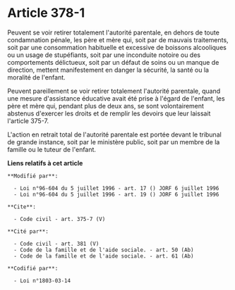 # Article 378-1

Peuvent se voir retirer totalement l'autorité parentale, en dehors de toute condamnation pénale, les père et mère qui, soit
par de mauvais traitements, soit par une consommation habituelle et excessive de boissons alcooliques ou un usage de
stupéfiants, soit par une inconduite notoire ou des comportements délictueux, soit par un défaut de soins ou un manque de
direction, mettent manifestement en danger la sécurité, la santé ou la moralité de l'enfant. 

Peuvent pareillement se voir retirer totalement l'autorité parentale, quand une mesure d'assistance éducative avait été prise
à l'égard de l'enfant, les père et mère qui, pendant plus de deux ans, se sont volontairement abstenus d'exercer les droits
et de remplir les devoirs que leur laissait l'article 375-7.

L'action en retrait total de l'autorité parentale est portée devant le tribunal de grande instance, soit par le ministère
public, soit par un membre de la famille ou le tuteur de l'enfant.

**Liens relatifs à cet article**

	**Modifié par**:

	  - Loi n°96-604 du 5 juillet 1996 - art. 17 () JORF 6 juillet 1996
	  - Loi n°96-604 du 5 juillet 1996 - art. 19 () JORF 6 juillet 1996

	**Cite**:

	  - Code civil - art. 375-7 (V)

	**Cité par**:

	  - Code civil - art. 381 (V)
	  - Code de la famille et de l'aide sociale. - art. 50 (Ab)
	  - Code de la famille et de l'aide sociale. - art. 61 (Ab)

	**Codifié par**:

	  - Loi n°1803-03-14
